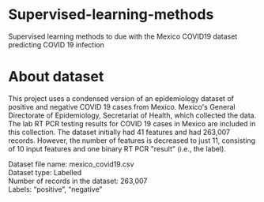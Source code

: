 # Supervised-learning-methods
Supervised learning methods to due with the Mexico COVID19 dataset predicting COVID 19 infection 

# About dataset
This project uses a condensed version of an epidemiology dataset of positive and negative COVID 19 cases from Mexico. Mexico's General Directorate of Epidemiology, Secretariat of Health, which collected the data. The lab RT PCR testing results for COVID 19 cases in Mexico are included in this collection. The dataset initially had 41 features and had 263,007 records. However, the number of features is decreased to just 11, consisting of 10 input features and one binary RT PCR "result" (i.e., the label).

Dataset file name: mexico_covid19.csv <br/>
Dataset type: Labelled <br/>
Number of records in the dataset: 263,007 <br/>
Labels: “positive”, “negative” <br/>
